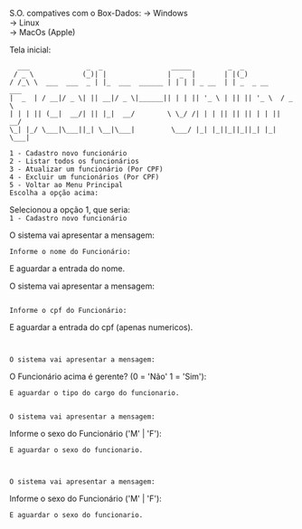 S.O. compatives com o Box-Dados:
-> Windows          
-> Linux            
-> MacOs (Apple)    


  
Tela inicial:
```
  ___              _  _                 _____         _  _
 / _ \            (_)| |               |  _  |       | |(_)
/ /_\ \  ___  ___  _ | |_  ___  ______ | | | | _ __  | | _  _ __    ___ 
|  _  | / __|/ _ \| || __|/ _ \|______|| | | || '_ \ | || || '_ \  / _ \
| | | || (__|  __/| || |_|  __/        \ \_/ /| | | || || || | | ||  __/
\_| |_/ \___|\___||_| \__|\___|         \___/ |_| |_||_||_||_| |_| \___|

1 - Cadastro novo funcionário
2 - Listar todos os funcionários
3 - Atualizar um funcionário (Por CPF)
4 - Excluir um funcionários (Por CPF)
5 - Voltar ao Menu Principal
Escolha a opção acima:
```


Selecionou a opção 1, que seria:  
`1 - Cadastro novo funcionário`

O sistema vai apresentar a mensagem:
```
Informe o nome do Funcionário:
```
E aguardar a entrada do nome.


O sistema vai apresentar a mensagem:
```

Informe o cpf do Funcionário:
```
E aguardar a entrada do cpf (apenas numericos).
```


O sistema vai apresentar a mensagem:
```
O Funcionário acima é gerente? (0 = 'Não' 1 = 'Sim'):
```
E aguardar o tipo do cargo do funcionario.


O sistema vai apresentar a mensagem:
```
Informe o sexo do Funcionário ('M' | 'F'):
```
E aguardar o sexo do funcionario.



O sistema vai apresentar a mensagem:
```
Informe o sexo do Funcionário ('M' | 'F'):
```
E aguardar o sexo do funcionario.